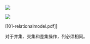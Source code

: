 ![](https://typora-birdy.oss-cn-guangzhou.aliyuncs.com/20250418151939627.png)


![](https://typora-birdy.oss-cn-guangzhou.aliyuncs.com/20250418152101225.png)

[[01-relationalmodel.pdf]]



对于并集、交集和差集操作，列必须相同。